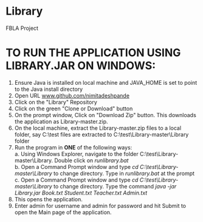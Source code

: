 # Library
FBLA Project

TO RUN THE APPLICATION USING LIBRARY.JAR ON WINDOWS: 
========================================================================================================
1. Ensure Java is installed on local machine and JAVA_HOME is set to point to the Java install directory 
2. Open URL www.github.com/nimitadeshpande
3. Click on the "Library" Repository
4. Click on the green "Clone or Download" button
5. On the prompt window, Click on "Download Zip" button. This downloads the application as Library-master.zip.
6. On the local machine, extract the Library-master.zip files to a local folder, say C:\test files are extracted to C:\test\Library-master\Library folder
7. Run the program in **ONE** of the following ways:  
a. Using Windows Explorer, navigate to the folder C:\test\Library-master\Library. Double click on *runlibrary.bat*    
b. Open a Command Prompt window and type *cd C:\test\Library-master\Library* to change directory. Type in *runlibrary.bat* at the prompt                          
c. Open a Command Prompt window and type *cd C:\test\Library-master\Library* to change directory. Type the command *java -jar Library.jar Book.txt Student.txt Teacher.txt Admin.txt*    
8. This opens the application. 
9. Enter admin for username and admin for password and hit Submit to open the Main page of the application.
